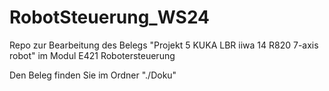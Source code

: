 # RobotSteuerung_WS24
Repo zur Bearbeitung des Belegs "Projekt 5 KUKA LBR iiwa 14 R820 7-axis robot" im Modul E421 Robotersteuerung

Den Beleg finden Sie im Ordner "./Doku"